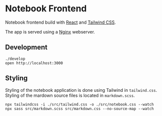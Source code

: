 # Notebook Frontend

Notebook frontend build with [React](https://react.dev) and [Tailwind CSS](https://tailwindcss.com).

The app is served using a [Nginx](https://nginx.org) webserver.

## Development

    ./develop
    open http://localhost:3000

## Styling

Styling of the notebook application is done using Tailwind in `tailwind.css`. Styling of the mardown source files is located in `markdown.scss`.

    npx tailwindcss -i ./src/tailwind.css -o ./src/notebook.css --watch
    npx sass src/markdown.scss src/markdown.css --no-source-map --watch

